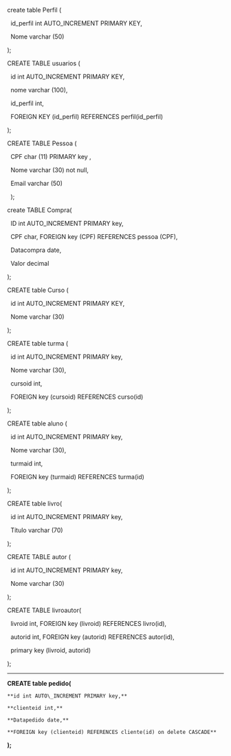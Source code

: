 create table Perfil (

&nbsp;	id\_perfil int AUTO\_INCREMENT PRIMARY KEY,

&nbsp;   Nome varchar (50)

);





CREATE TABLE usuarios (

&nbsp;  id int AUTO\_INCREMENT PRIMARY KEY,

&nbsp;  nome varchar (100),

&nbsp;  id\_perfil int,

&nbsp;  FOREIGN KEY (id\_perfil) REFERENCES perfil(id\_perfil)

);





CREATE TABLE Pessoa (

&nbsp;   CPF char (11) PRIMARY key ,

&nbsp;   Nome  varchar (30) not null,

&nbsp;   Email varchar (50) 

&nbsp;   );



create TABLE Compra(

&nbsp;	ID int AUTO\_INCREMENT PRIMARY key,

&nbsp;   CPF char, FOREIGN key (CPF) REFERENCES pessoa (CPF),

&nbsp;   Datacompra date,

&nbsp;   Valor decimal

);





CREATE table Curso (

&nbsp;	id int AUTO\_INCREMENT PRIMARY KEY,

&nbsp;   Nome varchar (30)

);





CREATE table turma (

&nbsp;	id int AUTO\_INCREMENT PRIMARY key,

&nbsp;   Nome varchar (30),

&nbsp;   cursoid int, 

&nbsp;   FOREIGN key (cursoid) REFERENCES curso(id)



);



CREATE table aluno (

&nbsp;	id int AUTO\_INCREMENT PRIMARY key,

&nbsp;   Nome varchar (30),

&nbsp;   turmaid int, 

&nbsp;   FOREIGN key (turmaid) REFERENCES turma(id)



);



CREATE table livro(

&nbsp;	id int AUTO\_INCREMENT PRIMARY key,

&nbsp;   Título varchar (70) 

);



CREATE TABLE autor (

&nbsp;	id int AUTO\_INCREMENT PRIMARY key,

&nbsp;   Nome varchar (30)



);



CREATE TABLE livroautor(

&nbsp;	livroid int, FOREIGN key (livroid) REFERENCES livro(id),

&nbsp;       autorid int, FOREIGN key (autorid) REFERENCES autor(id),

&nbsp;	primary key (livroid, autorid)

);



----------------------------------------------------------------------------------------------------------------





**CREATE table pedido(**

	**id int AUTO\_INCREMENT PRIMARY key,**

    **clienteid int,**

    **Datapedido date,** 

    **FOREIGN key (clienteid) REFERENCES cliente(id) on delete CASCADE**

**);**












